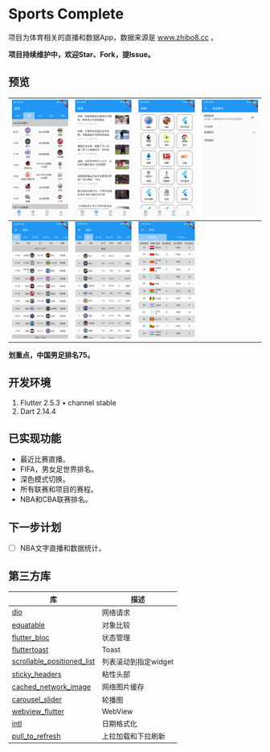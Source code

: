 # Sports Complete

项目为体育相关的直播和数据App，数据来源是 www.zhibo8.cc 。

**项目持续维护中，欢迎Star、Fork，提Issue。**

## 预览

|![](./screenshots/screenshot_1.jpg)|![](./screenshots/screenshot_5.jpg)|![](./screenshots/screenshot_6.jpg)|![](./screenshots/screenshot_4.jpg)|
|---|---|---|---|
|![](./screenshots/screenshot_3.jpg)|![](./screenshots/screenshot_7.jpg)|![](./screenshots/screenshot_2.jpg)|

**划重点，中国男足排名75。**

## 开发环境

1. Flutter 2.5.3 • channel stable
2. Dart 2.14.4

## 已实现功能

* 最近比赛直播。
* FIFA，男女足世界排名。
* 深色模式切换。
* 所有联赛和项目的赛程。
* NBA和CBA联赛排名。

## 下一步计划

* [ ] NBA文字直播和数据统计。

## 第三方库

|库|描述|
|---|---|
|[dio](https://pub.dev/packages/dio)|网络请求|
|[equatable](https://pub.dev/packages/equatable)|对象比较|
|[flutter_bloc](https://pub.dev/packages/flutter_bloc)|状态管理|
|[fluttertoast](https://pub.dev/packages/fluttertoast)|Toast|
|[scrollable_positioned_list](https://pub.dev/packages/scrollable_positioned_list)|列表滚动到指定widget|
|[sticky_headers](https://pub.dev/packages/sticky_headers)|粘性头部|
|[cached_network_image](https://pub.dev/packages/cached_network_image)|网络图片缓存|
|[carousel_slider](https://pub.dev/packages/carousel_slider)|轮播图|
|[webview_flutter](https://pub.dev/packages/webview_flutter)|WebView|
|[intl](https://pub.dev/packages/intl)|日期格式化|
|[pull_to_refresh](https://pub.dev/packages/pull_to_refresh)|上拉加载和下拉刷新|